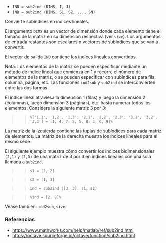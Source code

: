 - `IND = sub2ind (DIMS, I, J)`
- `IND = sub2ind (DIMS, S1, S2, ..., SN)`

Convierte subíndices en índices lineales.

El argumento `DIMS` es un vector de dimensión donde cada elemento tiene el
tamaño de la matriz en su dimensión respectiva (ver `size`). Los argumentos de
entrada restantes son escalares o vectores de subíndices que se van a
convertir.

El vector de salida `IND` contiene los índices lineales convertidos.

Nota: Los elementos de la matriz se pueden especificar mediante un método de
índice lineal que comienza en 1 y recorre el número de elementos de la matriz,
o se pueden especificar con subíndices para fila, columna, página, etc. Las
funciones `ind2sub` y `sub2ind` se interconvierten entre las dos formas.

El índice lineal atraviesa la dimensión 1 (filas) y luego la dimensión 2
(columnas), luego dimensión 3 (páginas), etc. hasta numerar todos los
elementos. Considere la siguiente matriz 3 por 3:

> > `%['1,1', '1,2', '1,3'; '2,1', '2,2', '2,3'; '3,1', '3,2', '3,3'] = [1, 4, 7; 2, 5, 8; 3, 6, 9]%`

La matriz de la izquierda contiene las tuplas de subíndices para cada matriz de
elementos. La matriz de la derecha muestra los índices lineales para el mismo
sede.

El siguiente ejemplo muestra cómo convertir los índices bidimensionales `(2,1)`
y `(2,3)` de una matriz de 3 por 3 en índices lineales con una sola llamada a
`sub2ind`.

> > `s1 = [2, 2]`

> > `s2 = [1, 3]`

> > `ind = sub2ind ([3, 3], s1, s2)`

> > `%ind = [2, 8]%`

Véase también: `ind2sub`, `size`.

### Referencias

- https://www.mathworks.com/help/matlab/ref/sub2ind.html
- https://octave.sourceforge.io/octave/function/sub2ind.html

